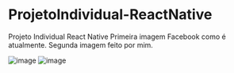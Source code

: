 # ProjetoIndividual-ReactNative
Projeto Individual React Native
Primeira imagem Facebook como é atualmente.
Segunda imagem feito por mim.

![image](https://github.com/user-attachments/assets/9b78da93-102b-4785-8200-328f161f5eae)
![image](https://github.com/user-attachments/assets/3cadf5a9-2f61-478e-b8ee-e9b56ab173a4)

